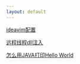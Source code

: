 ```yaml
---
layout: default
---
```


[ideavim配置](./ideavim%E9%85%8D%E7%BD%AE.html)

[远程线程dll注入](./%E8%BF%9C%E7%A8%8B%E7%BA%BF%E7%A8%8Bdll%E6%B3%A8%E5%85%A5.html)

[怎么用JAVA打印Hello World](./%E6%80%8E%E4%B9%88%E7%94%A8JAVA%E6%89%93%E5%8D%B0Hello%20World.html)